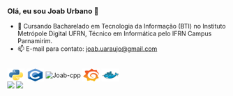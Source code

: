 ### Olá, eu sou Joab Urbano 👋

- 📖 Cursando Bacharelado em Tecnologia da Informação (BTI) no Instituto Metrópole Digital UFRN, Técnico em Informática pelo IFRN Campus Parnamirim.
- 📫 E-mail para contato: joab.uaraujo@gmail.com

<div style="display: inline_block"><br>
  <img align="center" alt="Joab-Python" height="30" width="40" src="https://raw.githubusercontent.com/devicons/devicon/master/icons/python/python-original.svg">
  <img align="center" alt="Joab-C" height="30" width="40" src="https://raw.githubusercontent.com/devicons/devicon/master/icons/c/c-original.svg">
  <img align="center" alt="Joab-cpp" height="30" width="40" src="https://cdn.jsdelivr.net/gh/devicons/devicon@v2.15.1/devicon.min.css">
  <img align="center" alt="Joab-Grafana" height="30" width="40" src="https://raw.githubusercontent.com/devicons/devicon/master/icons/grafana/grafana-original.svg">
  <img align="center" alt="Joab-Docker" height="30" width="40" src="https://raw.githubusercontent.com/devicons/devicon/master/icons/docker/docker-original.svg">
</div>

<div> 
  <a href = "mailto:joab.uaraujo@gmail.com"><img src="https://img.shields.io/badge/-Gmail-%23333?style=for-the-badge&logo=gmail&logoColor=white" target="_blank"></a>
  <a href="https://www.linkedin.com/in/joab-urbano-355115210/" target="_blank"><img src="https://img.shields.io/badge/-LinkedIn-%230077B5?style=for-the-badge&logo=linkedin&logoColor=white" target="_blank"></a> 
</div>
